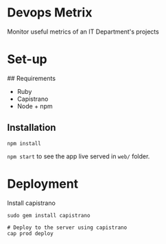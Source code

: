 # Devops Metrix

Monitor useful metrics of an IT Department's projects

# Set-up

## Requirements

* Ruby
* Capistrano
* Node + npm

## Installation

    npm install

`npm start` to see the app live served in `web/` folder.

# Deployment

Install capistrano

    sudo gem install capistrano

    # Deploy to the server using capistrano
    cap prod deploy
